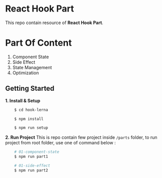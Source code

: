# React Hook Part
This repo contain resource of **React Hook Part**.


# Part Of Content
1. Component State
2. Side Effect
3. State Management
4. Optimization


## Getting Started
**1. Install & Setup**
```sh
    $ cd hook-lerna

    $ npm install

    $ npm run setup
```
**2. Run Project**
This is repo contain few project inside `/parts` folder, to run project from root folder, use one of command below : 
```sh
    # 01-component-state
    $ npm run part1

    # 01-side-effect
    $ npm run part2

```